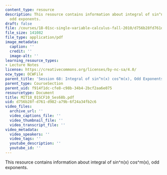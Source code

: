 ```yaml
---
content_type: resource
description: This resource contains information about integral of sin^n(x) cos^m(x),
  odd exponents.
draft: false
file: /courses/18-01sc-single-variable-calculus-fall-2010/d756b28fd761d982a79b6f24a34fb2c6_MIT18_01SCF10_Ses68b.pdf
file_size: 141082
file_type: application/pdf
image_metadata:
  caption: ''
  credit: ''
  image-alt: ''
learning_resource_types:
- Lecture Notes
license: https://creativecommons.org/licenses/by-nc-sa/4.0/
ocw_type: OCWFile
parent_title: 'Session 68: Integral of sin^n(x) cos^m(x), Odd Exponents'
parent_type: CourseSection
parent_uid: f914f1dc-cfe8-c98b-34b4-2bcf2aa6e075
resourcetype: Document
title: MIT18_01SCF10_Ses68b.pdf
uid: d756b28f-d761-d982-a79b-6f24a34fb2c6
video_files:
  archive_url: ''
  video_captions_file: ''
  video_thumbnail_file: ''
  video_transcript_file: ''
video_metadata:
  video_speakers: ''
  video_tags: ''
  youtube_description: ''
  youtube_id: ''
---
```

This resource contains information about integral of sin^n(x) cos^m(x), odd exponents.